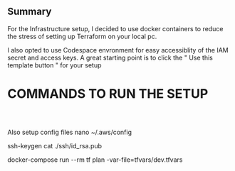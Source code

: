 ## Summary
For the Infrastructure setup, l decided to use docker containers to reduce the stress of setting up Terraform on your local pc.

I also opted to use Codespace envronment for easy accessiblity of the IAM secret and access keys. A great starting point is to click the " Use this template button " for your setup

# COMMANDS TO RUN THE SETUP
```docker-compose run --rm tf init
```

```docker-compose run --rm tf fmt
```
```docker-compose run --rm tf validate
```

Also setup config files
nano ~/.aws/config

ssh-keygen
cat ./ssh/id_rsa.pub


docker-compose run --rm tf plan -var-file=tfvars/dev.tfvars